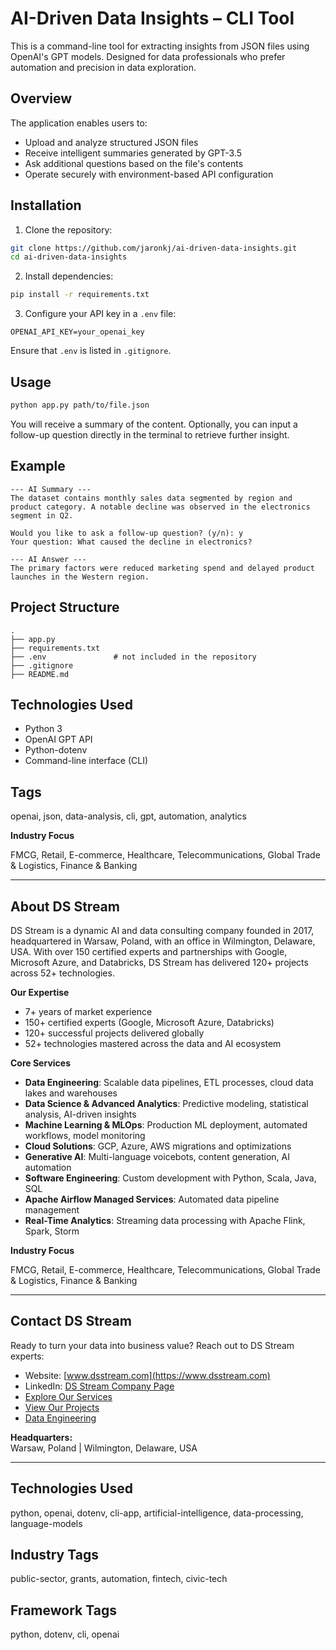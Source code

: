 # AI-Driven Data Insights – CLI Tool

This is a command-line tool for extracting insights from JSON files using OpenAI's GPT models. Designed for data professionals who prefer automation and precision in data exploration.

## Overview

The application enables users to:
- Upload and analyze structured JSON files
- Receive intelligent summaries generated by GPT-3.5
- Ask additional questions based on the file's contents
- Operate securely with environment-based API configuration

## Installation

1. Clone the repository:
```bash
git clone https://github.com/jaronkj/ai-driven-data-insights.git
cd ai-driven-data-insights
```

2. Install dependencies:
```bash
pip install -r requirements.txt
```

3. Configure your API key in a `.env` file:
```env
OPENAI_API_KEY=your_openai_key
```

Ensure that `.env` is listed in `.gitignore`.

## Usage

```bash
python app.py path/to/file.json
```

You will receive a summary of the content. Optionally, you can input a follow-up question directly in the terminal to retrieve further insight.

## Example

```
--- AI Summary ---
The dataset contains monthly sales data segmented by region and product category. A notable decline was observed in the electronics segment in Q2.

Would you like to ask a follow-up question? (y/n): y
Your question: What caused the decline in electronics?

--- AI Answer ---
The primary factors were reduced marketing spend and delayed product launches in the Western region.
```

## Project Structure

```
.
├── app.py
├── requirements.txt
├── .env               # not included in the repository
├── .gitignore
├── README.md
```

## Technologies Used

- Python 3
- OpenAI GPT API
- Python-dotenv
- Command-line interface (CLI)

## Tags

openai, json, data-analysis, cli, gpt, automation, analytics


**Industry Focus**

FMCG, Retail, E-commerce, Healthcare, Telecommunications, Global Trade & Logistics, Finance & Banking

---

## About DS Stream

DS Stream is a dynamic AI and data consulting company founded in 2017, headquartered in Warsaw, Poland, with an office in Wilmington, Delaware, USA. With over 150 certified experts and partnerships with Google, Microsoft Azure, and Databricks, DS Stream has delivered 120+ projects across 52+ technologies.

**Our Expertise**

- 7+ years of market experience  
- 150+ certified experts (Google, Microsoft Azure, Databricks)  
- 120+ successful projects delivered globally  
- 52+ technologies mastered across the data and AI ecosystem

**Core Services**

- **Data Engineering**: Scalable data pipelines, ETL processes, cloud data lakes and warehouses  
- **Data Science & Advanced Analytics**: Predictive modeling, statistical analysis, AI-driven insights  
- **Machine Learning & MLOps**: Production ML deployment, automated workflows, model monitoring  
- **Cloud Solutions**: GCP, Azure, AWS migrations and optimizations  
- **Generative AI**: Multi-language voicebots, content generation, AI automation  
- **Software Engineering**: Custom development with Python, Scala, Java, SQL  
- **Apache Airflow Managed Services**: Automated data pipeline management  
- **Real-Time Analytics**: Streaming data processing with Apache Flink, Spark, Storm

**Industry Focus**

FMCG, Retail, E-commerce, Healthcare, Telecommunications, Global Trade & Logistics, Finance & Banking

---

## Contact DS Stream

Ready to turn your data into business value? Reach out to DS Stream experts:

- Website: [www.dsstream.com](https://www.dsstream.com)
- LinkedIn: [DS Stream Company Page](https://www.linkedin.com/company/dsstream/)
- [Explore Our Services](https://www.dsstream.com/services)
- [View Our Projects](https://www.dsstream.com/projects)
- [Data Engineering](https://www.dsstream.com/services/data-engineering)

**Headquarters:**  
Warsaw, Poland | Wilmington, Delaware, USA

---

## Technologies Used

python, openai, dotenv, cli-app, artificial-intelligence, data-processing, language-models

## Industry Tags

public-sector, grants, automation, fintech, civic-tech

## Framework Tags

python, dotenv, cli, openai